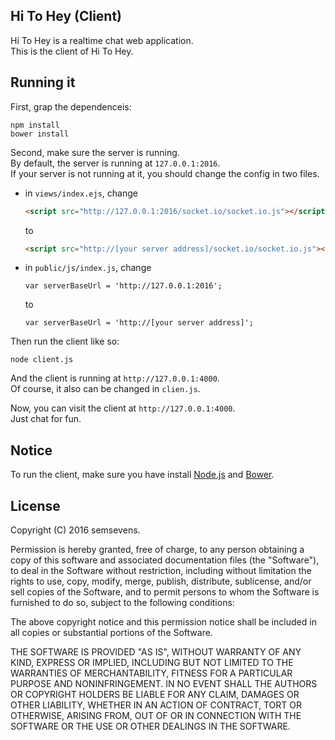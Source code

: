 ## Hi To Hey (Client)
Hi To Hey is a realtime chat web application.  
This is the client of Hi To Hey.

## Running it
First, grap the dependenceis:

```
npm install
bower install
```

Second, make sure the server is running.  
By default, the server is running at `127.0.0.1:2016`.  
If your server is not running at it, you should change the config in two files.  
* in `views/index.ejs`, change

  ``` html
  <script src="http://127.0.0.1:2016/socket.io/socket.io.js"></script>
  ```

  to

  ``` html
  <script src="http://[your server address]/socket.io/socket.io.js"></script>
  ```

* in `public/js/index.js`, change

  ``` javascrip
  var serverBaseUrl = 'http://127.0.0.1:2016';
  ```

  to

  ``` javascrip
  var serverBaseUrl = 'http://[your server address]';
  ```

Then run the client like so:

```
node client.js
```

And the client is running at `http://127.0.0.1:4000`.  
Of course, it also can be changed in `clien.js`.

Now, you can visit the client at `http://127.0.0.1:4000`.  
Just chat for fun.

## Notice
To run the client, make sure you have install [Node.js](https://nodejs.org/) and [Bower](https://bower.io/).

## License
Copyright (C) 2016 semsevens.

Permission is hereby granted, free of charge, to any person obtaining a copy of this software and associated documentation files (the "Software"), to deal in the Software without restriction, including without limitation the rights to use, copy, modify, merge, publish, distribute, sublicense, and/or sell copies of the Software, and to permit persons to whom the Software is furnished to do so, subject to the following conditions:

The above copyright notice and this permission notice shall be included in all copies or substantial portions of the Software.

THE SOFTWARE IS PROVIDED "AS IS", WITHOUT WARRANTY OF ANY KIND, EXPRESS OR IMPLIED, INCLUDING BUT NOT LIMITED TO THE WARRANTIES OF MERCHANTABILITY, FITNESS FOR A PARTICULAR PURPOSE AND NONINFRINGEMENT. IN NO EVENT SHALL THE AUTHORS OR COPYRIGHT HOLDERS BE LIABLE FOR ANY CLAIM, DAMAGES OR OTHER LIABILITY, WHETHER IN AN ACTION OF CONTRACT, TORT OR OTHERWISE, ARISING FROM, OUT OF OR IN CONNECTION WITH THE SOFTWARE OR THE USE OR OTHER DEALINGS IN THE SOFTWARE.
